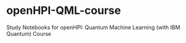 # openHPI-QML-course
Study Notebooks for openHPI: Quantum Machine Learning (with IBM Quantum) Course
